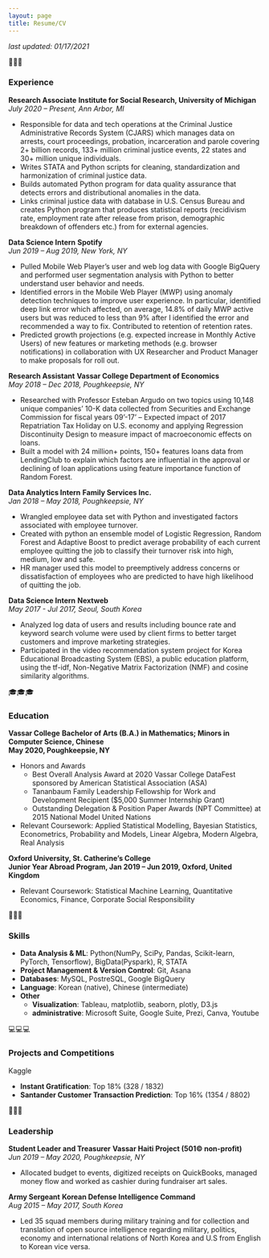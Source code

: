 ```yaml
---
layout: page
title: Resume/CV
---
```


*last updated: 01/17/2021*

💼💼💼
### **Experience**

**Research Associate**
**Institute for Social Research, University of Michigan** <br>
*July 2020 – Present, Ann Arbor, MI*
- Responsible for data and tech operations at the Criminal Justice Administrative Records System (CJARS) which manages data on arrests, court proceedings, probation, incarceration and parole covering 2+ billion records, 133+ million criminal justice events, 22 states and 30+ million unique individuals.
- Writes STATA and Python scripts for cleaning, standardization and harmonization of criminal justice data.
- Builds automated Python program for data quality assurance that detects errors and distributional anomalies in the data.
- Links criminal justice data with database in U.S. Census Bureau and creates Python program that produces statistical reports (recidivism rate, employment rate after release from prison, demographic breakdown of offenders etc.) from for external agencies.

**Data Science Intern**
**Spotify** <br>
*Jun 2019 – Aug 2019, New York, NY*
- Pulled Mobile Web Player’s user and web log data with Google BigQuery and performed user segmentation analysis with Python to better understand user behavior and needs.
- Identified errors in the Mobile Web Player (MWP) using anomaly detection techniques to improve user experience. In particular, identified deep link error which affected, on average, 14.8% of daily MWP active users but was reduced to less than 9% after I identified the error and recommended a way to fix. Contributed to retention of retention rates.
- Predicted growth projections (e.g. expected increase in Monthly Active Users) of new features or marketing methods (e.g. browser notifications) in collaboration with UX Researcher and Product Manager to make proposals for roll out.

**Research Assistant**
**Vassar College Department of Economics** <br>
*May 2018 – Dec 2018, Poughkeepsie, NY*
- Researched with Professor Esteban Argudo on two topics using 10,148 unique companies’ 10-K data collected from Securities and Exchange Commission for fiscal years 09’-17’ – Expected impact of 2017 Repatriation Tax Holiday on U.S. economy and applying Regression Discontinuity Design to measure impact of macroeconomic effects on loans.
- Built a model with 24 million+ points, 150+ features loans data from LendingClub to explain which factors are influential in the approval or declining of loan applications using feature importance function of Random Forest.

**Data Analytics Intern**
**Family Services Inc.** <br>
*Jan 2018 – May 2018, Poughkeepsie, NY*
- Wrangled employee data set with Python and investigated factors associated with employee turnover.
- Created with python an ensemble model of Logistic Regression, Random Forest and Adaptive Boost to predict average probability of each current employee quitting the job to classify their turnover risk into high, medium, low and safe.
- HR manager used this model to preemptively address concerns or dissatisfaction of employees who are predicted to have high likelihood of quitting the job.

**Data Science Intern**
**Nextweb** <br>
*May 2017 - Jul 2017, Seoul, South Korea*
- Analyzed log data of users and results including bounce rate and keyword search volume were used by client firms to better target customers and improve marketing strategies.
- Participated in the video recommendation system project for Korea Educational Broadcasting System (EBS), a public education platform, using the tf-idf, Non-Negative Matrix Factorization (NMF) and cosine similarity algorithms.

🎓🎓🎓
### **Education**

**Vassar College**
**Bachelor of Arts (B.A.) in Mathematics; Minors in Computer Science, Chinese** <br>
**May 2020, Poughkeepsie, NY**
- Honors and Awards
   - Best Overall Analysis Award at 2020 Vassar College DataFest sponsored by American Statistical Association (ASA)
   - Tananbaum Family Leadership Fellowship for Work and Development Recipient ($5,000 Summer Internship Grant)
   - Outstanding Delegation & Position Paper Awards (NPT Committee) at 2015 National Model United Nations
- Relevant Coursework: Applied Statistical Modelling, Bayesian Statistics, Econometrics, Probability and Models, Linear Algebra, Modern Algebra, Real Analysis

**Oxford University, St. Catherine’s College** <br>
**Junior Year Abroad Program, Jan 2019 – Jun 2019, Oxford, United Kingdom**
- Relevant Coursework: Statistical Machine Learning, Quantitative Economics, Finance, Corporate Social Responsibility

🤖🤖🤖 
### **Skills**

- **Data Analysis & ML**: Python(NumPy, SciPy, Pandas, Scikit-learn, PyTorch, Tensorflow), BigData(Pyspark), R, STATA                
- **Project Management & Version Control**: Git, Asana
- **Databases**: MySQL, PostreSQL, Google BigQuery                
- **Language**: Korean (native), Chinese (intermediate) 	           
- **Other**
   - **Visualization**: Tableau, matplotlib, seaborn, plotly, D3.js
   - **administrative**: Microsoft Suite, Google Suite, Prezi, Canva, Youtube

💻💻💻 
### **Projects and Competitions**
Kaggle
- **Instant Gratification**: Top 18% (328 / 1832)
- **Santander Customer Transaction Prediction**: Top 16% (1354 / 8802)

🙇🙇🙇 
### **Leadership**
**Student Leader and Treasurer**
**Vassar Haiti Project (501© non-profit)**             
*Jun 2019 – May 2020, Poughkeepsie, NY*
-	Allocated budget to events, digitized receipts on QuickBooks, managed money flow and worked as cashier during fundraiser art sales.

**Army Sergeant**
**Korean Defense Intelligence Command**                    
*Aug 2015 – May 2017, South Korea*
-	Led 35 squad members during military training and for collection and translation of open source intelligence regarding military, politics, economy and international relations of North Korea and U.S from English to Korean vice versa.

